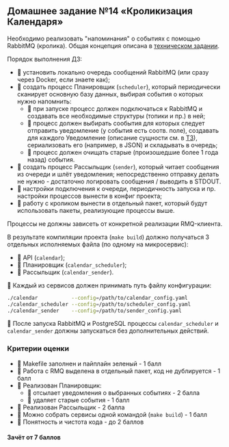## Домашнее задание №14 «Кроликизация Календаря»
Необходимо реализовать "напоминания" о событиях с помощью RabbitMQ (кролика).
Общая концепция описана в [техническом задании](./CALENDAR.MD).

Порядок выполнения ДЗ:

* 🔴 установить локально очередь сообщений RabbitMQ (или сразу через Docker, если знаете как);
* 🔴 создать процесс Планировщик (`scheduler`), который периодически сканирует основную базу данных,
выбирая события о которых нужно напомнить:
  - 🔴 при запуске процесс должен подключаться к RabbitMQ и создавать все необходимые структуры
    (топики и пр.) в ней;
  - 🔴 процесс должен выбирать сообытия для которых следует отправить уведомление (у события есть соотв. поле),
    создавать для каждого Уведомление (описание сущности см. в [ТЗ](./CALENDAR.MD)),
    сериализовать его (например, в JSON) и складывать в очередь;
  - 🔴 процесс должен очищать старые (произошедшие более 1 года назад) события.
* 🔴 создать процесс Рассыльщик (`sender`), который читает сообщения из очереди и шлёт уведомления;
непосредственно отправку делать не нужно - достаточно логировать сообщения / выводить в STDOUT.
* 🔴 настройки подключения к очереди, периодичность запуска и пр. настройки процессов вынести в конфиг проекта;
* 🔴 работу с кроликом вынести в отдельный пакет, который будут использовать пакеты, реализующие процессы выше.

Процессы не должны зависеть от конкретной реализации RMQ-клиента.

В результате компиляции проекта (`make build`) должно получаться 3 отдельных исполняемых файла
(по одному на микросервис):

- 🔴 API (`calendar`);
- 🔴 Планировщик (`calendar_scheduler`);
- 🔴 Рассыльщик (`calendar_sender`).

🔴 Каждый из сервисов должен принимать путь файлу конфигурации:
```bash
./calendar           --config=/path/to/calendar_config.yaml
./calendar_scheduler --config=/path/to/scheduler_config.yaml
./calendar_sender    --config=/path/to/sender_config.yaml
```

🔴 После запуска RabbitMQ и PostgreSQL процессы `calendar_scheduler` и `calendar_sender`
должны запускаться без дополнительных действий.

### Критерии оценки

- 🔴 Makefile заполнен и пайплайн зеленый - 1 балл
- 🔴 Работа с RMQ выделена в отдельный пакет, код не дублируется - 1 балл
- 🔴 Реализован Планировщик:
  - 🔴 отсылает уведомления о выбранных событиях - 2 балла
  - 🔴 удаляет старые события - 1 балл
- 🔴 Реализован Рассыльщик - 2 балла
- 🔴 Можно собрать сервисы одной командой (`make build`) - 1 балл
- 🔴 Понятность и чистота кода - до 2 баллов

#### Зачёт от 7 баллов
